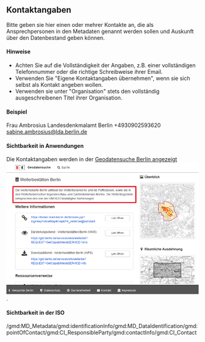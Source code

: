 ## Kontaktangaben

Bitte geben sie hier einen oder mehrer Kontakte an, die als Ansprechpersonen in den Metadaten genannt werden sollen und Auskunft über den Datenbestand geben können.

#### Hinweise
* Achten Sie auf die Vollständigkeit der Angaben, z.B. einer vollständigen Telefonnummer oder die richtige Schreibweise ihrer Email.
* Verwenden Sie "Eigene Kontaktangaben übernehmen", wenn sie sich selbst als Kontakt angeben wollen.
* Verwenden sie unter "Organisation" stets den vollständig ausgeschreibenen Titel ihrer Organisation.

#### Beispiel
Frau Ambrosius
Landesdenkmalamt Berlin
+4930902593620
sabine.ambrosius@lda.berlin.de

#### Sichtbarkeit in Anwendungen
Die Kontaktangaben werden in der <a href="https://gdi.berlin.de/geonetwork/srv/ger/catalog.search#/metadata/4949391f-a7a9-4b24-b855-5e8dbf5e3f6d" class="popup">Geodatensuche Berlin angezeigt<span><img src="https://github.com/gdi-be/mde-deployment/blob/main/codelists/help/previews/description.png"></span></a>.

#### Sichtbarkeit in der ISO
/gmd:MD_Metadata/gmd:identificationInfo/gmd:MD_DataIdentification/gmd:pointOfContact/gmd:CI_ResponsibleParty/gmd:contactInfo/gmd:CI_Contact
